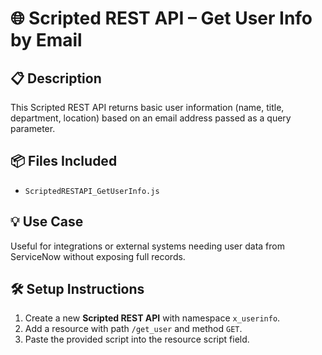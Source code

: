 # 🌐 Scripted REST API – Get User Info by Email

## 📋 Description
This Scripted REST API returns basic user information (name, title, department, location) based on an email address passed as a query parameter.

## 📦 Files Included
- `ScriptedRESTAPI_GetUserInfo.js`

## 💡 Use Case
Useful for integrations or external systems needing user data from ServiceNow without exposing full records.

## 🛠 Setup Instructions
1. Create a new **Scripted REST API** with namespace `x_userinfo`.
2. Add a resource with path `/get_user` and method `GET`.
3. Paste the provided script into the resource script field.
